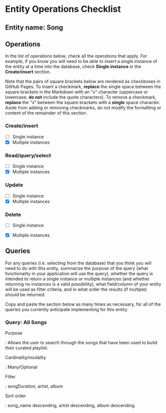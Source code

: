 # Entity Operations Checklist

## Entity name: Song

## Operations

In the list of operations below, check all the operations that apply. For example, if you know you will need to be able to insert a single instance of the entity at a time into the database, check **Single instance** in the **Create/insert** section.

Note that the pairs of square brackets below are rendered as checkboxes in GitHub Pages. To insert a checkmark, **replace** the single space between the square brackets in the Markdown with an "x" character (uppercase or lowercase; **do not** include the quote characters). To remove a checkmark, **replace** the "x" between the square brackets with a **single** space character. Aside from adding or removing checkmarks, do not modify the formatting or content of the remainder of this section.

### Create/insert
    
* [ ] Single instance 
* [X] Multiple instances 
    
### Read/query/select

* [ ] Single instance 
* [X] Multiple instances 

### Update

* [ ] Single instance 
* [X] Multiple instances 

### Delete

* [ ] Single instance 
* [X] Multiple instances 


## Queries

For any queries (i.e. selecting from the database) that you think you will need to do with this entity, summarize the purpose of the query (what functionality in your application will use the query), whether the query is intended to return a single instance or multiple instances (and whether returning no instances is a valid possibility), what field/column of your entity will be used as filter criteria, and in what order the results (if multiple) should be returned.

Copy and paste the section below as many times as necessary, for all of the queries you currently anticipate implementing for this entity.

### Query: All Songs

Purpose

: Allows the user to search through the songs that have been used to build their curated playlist.

Cardinality/modality

: Many/Optional
 
Filter

: songDuration, artist, album
 
Sort order

: song_name descending, artist descending, album descending

